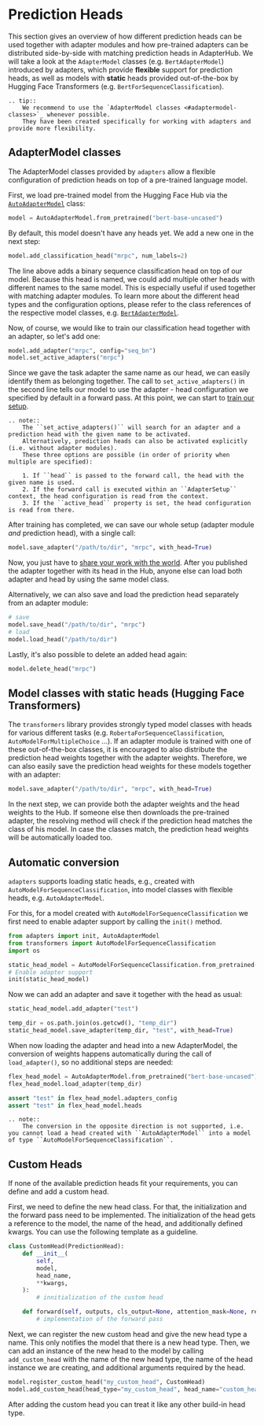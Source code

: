 # Prediction Heads

This section gives an overview of how different prediction heads can be used together with adapter modules and how pre-trained adapters can be distributed side-by-side with matching prediction heads in AdapterHub.
We will take a look at the `AdapterModel` classes (e.g. `BertAdapterModel`) introduced by adapters, which provide **flexible** support for prediction heads, as well as models with **static** heads provided out-of-the-box by Hugging Face Transformers (e.g. `BertForSequenceClassification`).

```{eval-rst}
.. tip::
    We recommend to use the `AdapterModel classes <#adaptermodel-classes>`_ whenever possible. 
    They have been created specifically for working with adapters and provide more flexibility.
```

## AdapterModel classes

The AdapterModel classes provided by `adapters` allow a flexible configuration of prediction heads on top of a pre-trained language model.

First, we load pre-trained model from the Hugging Face Hub via the [`AutoAdapterModel`](adapters.AutoAdapterModel) class:
```python
model = AutoAdapterModel.from_pretrained("bert-base-uncased")
```

By default, this model doesn't have any heads yet. We add a new one in the next step:
```python
model.add_classification_head("mrpc", num_labels=2)
```
The line above adds a binary sequence classification head on top of our model.
Because this head is named, we could add multiple other heads with different names to the same model.
This is especially useful if used together with matching adapter modules.
To learn more about the different head types and the configuration options, please refer to the class references of the respective model classes, e.g. [`BertAdapterModel`](adapters.BertAdapterModel).

Now, of course, we would like to train our classification head together with an adapter, so let's add one:
```python
model.add_adapter("mrpc", config="seq_bn")
model.set_active_adapters("mrpc")
```

Since we gave the task adapter the same name as our head, we can easily identify them as belonging together.
The call to `set_active_adapters()` in the second line tells our model to use the adapter - head configuration we specified by default in a forward pass.
At this point, we can start to [train our setup](training.md).

```{eval-rst}
.. note::
    The ``set_active_adapters()`` will search for an adapter and a prediction head with the given name to be activated.
    Alternatively, prediction heads can also be activated explicitly (i.e. without adapter modules).
    These three options are possible (in order of priority when multiple are specified):

    1. If ``head`` is passed to the forward call, the head with the given name is used.
    2. If the forward call is executed within an ``AdapterSetup`` context, the head configuration is read from the context.
    3. If the ``active_head`` property is set, the head configuration is read from there.
```

After training has completed, we can save our whole setup (adapter module _and_ prediction head), with a single call:
```python
model.save_adapter("/path/to/dir", "mrpc", with_head=True)
```

Now, you just have to [share your work with the world](./hub_contributing.md#add-your-pre-trained-adapter).
After you published the adapter together with its head in the Hub, anyone else can load both adapter and head by using the same model class.

Alternatively, we can also save and load the prediction head separately from an adapter module:

```python
# save
model.save_head("/path/to/dir", "mrpc")
# load
model.load_head("/path/to/dir")
```

Lastly, it's also possible to delete an added head again:

```python
model.delete_head("mrpc")
```

## Model classes with static heads (Hugging Face Transformers)

The `transformers` library provides strongly typed model classes with heads for various different tasks (e.g. `RobertaForSequenceClassification`, `AutoModelForMultipleChoice` ...).
If an adapter module is trained with one of these out-of-the-box classes, it is encouraged to also distribute the prediction head weights together with the adapter weights.
Therefore, we can also easily save the prediction head weights for these models together with an adapter:

```python
model.save_adapter("/path/to/dir", "mrpc", with_head=True)
```

In the next step, we can provide both the adapter weights and the head weights to the Hub.
If someone else then downloads the pre-trained adapter, the resolving method will check if the prediction head matches the class of his model.
In case the classes match, the prediction head weights will be automatically loaded too.

## Automatic conversion 
`adapters` supports loading static heads, e.g., created with `AutoModelForSequenceClassification`, into model classes with flexible heads, e.g. `AutoAdapterModel`.

For this, for a model created with `AutoModelForSequenceClassification` we first need to enable adapter support by calling the `init()` method.
```python
from adapters import init, AutoAdapterModel
from transformers import AutoModelForSequenceClassification
import os

static_head_model = AutoModelForSequenceClassification.from_pretrained("bert-base-uncased")
# Enable adapter support
init(static_head_model) 
```
Now we can add an adapter and save it together with the head as usual:
```python
static_head_model.add_adapter("test")

temp_dir = os.path.join(os.getcwd(), "temp_dir")
static_head_model.save_adapter(temp_dir, "test", with_head=True)
```
When now loading the adapter and head into a new AdapterModel, the conversion of weights happens automatically during the call of `load_adapter()`, so no additional steps are needed:

```python
flex_head_model = AutoAdapterModel.from_pretrained("bert-base-uncased")
flex_head_model.load_adapter(temp_dir)

assert "test" in flex_head_model.adapters_config
assert "test" in flex_head_model.heads
```

```{eval-rst}
.. note::
    The conversion in the opposite direction is not supported, i.e. you cannot load a head created with ``AutoAdapterModel`` into a model of type ``AutoModelForSequenceClassification``.
```

## Custom Heads
If none of the available prediction heads fit your requirements, you can define and add a custom head.

First, we need to define the new head class. For that, the initialization and the forward pass need to be implemented.
The initialization of the head gets a reference to the model, the name of the head, and additionally defined kwargs. 
You can use the following template as a guideline.
```python 
class CustomHead(PredictionHead):
    def __init__(
        self,
        model,
        head_name,
        **kwargs,
    ):
        # innitialization of the custom head

    def forward(self, outputs, cls_output=None, attention_mask=None, return_dict=False, **kwargs):
        # implementation of the forward pass
``` 


Next, we can register the new custom head and give the new head type a name. This only notifies
the model that there is a new head type. Then, we can add an instance of the new head to the model by
calling `add_custom_head` with the name of the new head type, the name of the head instance we are creating, and 
additional arguments required by the head.
```python
model.register_custom_head("my_custom_head", CustomHead)
model.add_custom_head(head_type="my_custom_head", head_name="custom_head", **kwargs)
```
After adding the custom head you can treat it like any other build-in head type.
